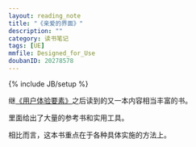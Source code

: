 ```yaml
---
layout: reading_note
title: "《亲爱的界面》"
description: ""
category: 读书笔记
tags: [UE]
mmfile: Designed_for_Use
doubanID: 20278578
---
```

{% include JB/setup %}

继[《用户体验要素》][1]之后读到的又一本内容相当丰富的书。

里面给出了大量的参考书和实用工具。

相比而言，这本书重点在于各种具体实施的方法上。

[1]: /读书笔记/2012/02/22/The_Elements_of_User_Experience/
